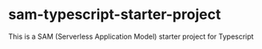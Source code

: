 # sam-typescript-starter-project
This is a SAM (Serverless Application Model) starter project for Typescript
